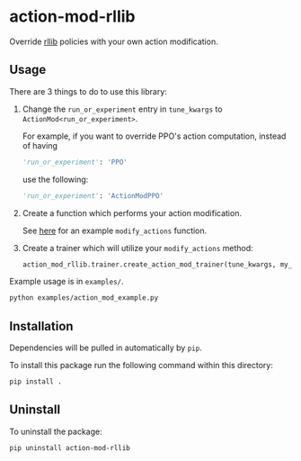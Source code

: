 # action-mod-rllib

Override [rllib](https://docs.ray.io/en/master/rllib.html) policies with
your own action modification.

## Usage

There are 3 things to do to use this library:

1. Change the `run_or_experiment` entry in `tune_kwargs` to
`ActionMod<run_or_experiment>`.

    For example, if you want to override PPO's action computation, instead of
    having

    ```python
    'run_or_experiment': 'PPO'
    ```

    use the following:
    ```python
    'run_or_experiment': 'ActionModPPO'
    ```

2. Create a function which performs your action modification.

    See [here](https://github.com/acxz/action-mod-rllib/blob/master/examples/action_mod_example.py)
    for an example `modify_actions` function.

3. Create a trainer which will utilize your `modify_actions` method:

    ```python
    action_mod_rllib.trainer.create_action_mod_trainer(tune_kwargs, my_modify_actions)
    ```

Example usage is in `examples/`.

```bash
python examples/action_mod_example.py
```

## Installation

Dependencies will be pulled in automatically by `pip`.

To install this package run the following command within this directory:

```bash
pip install .
```

## Uninstall

To uninstall the package:

```bash
pip uninstall action-mod-rllib
```
